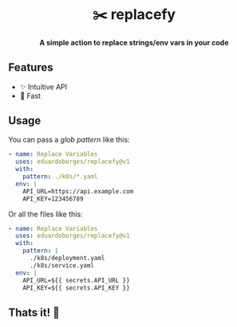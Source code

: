 <div align="center">
  <h1>✂️ replacefy</h1>
  <h4>A simple action to replace strings/env vars in your code</h4>
</div>


## Features

- ✨ Intuitive API
- 🚀 Fast


## Usage

You can pass a *glob pattern* like this:

```yaml
- name: Replace Variables
  uses: eduardoborges/replacefy@v1
  with:
    pattern: ./k8s/*.yaml
  env: |
    API_URL=https://api.example.com
    API_KEY=123456789
```

Or all the files like this:

```yaml
- name: Replace Variables
  uses: eduardoborges/replacefy@v1
  with:
    pattern: |
      ./k8s/deployment.yaml
      ./k8s/service.yaml
  env: |
    API_URL=${{ secrets.API_URL }}
    API_KEY=${{ secrets.API_KEY }}
```

## Thats it! 💪
